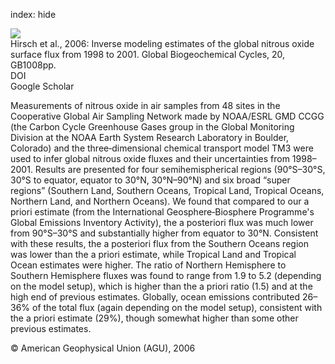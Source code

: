 index: hide

<div class="Citation">
    <div class="Citation-thumb CitationThumb-linked"  data-href="https://doi.org/10.1029/2004gb002443">
      <img src="https://static.claimspace.cloud/climate-study-static/refs/thumbs/6/Hirsch_et_al_2006-thumb.png" />
    </div>

  <div class="Citation-body">
    <div class="Citation-text">Hirsch et al., 2006: Inverse modeling estimates of the global nitrous oxide surface flux from 1998 to 2001. <span class="Article-journal">Global Biogeochemical Cycles, </span><span class="Article-volume">20, </span>GB1008pp.</div>
    <div class="Citation-links">
      <div class="CitationLink" data-href="https://doi.org/10.1029/2004gb002443">
        <div class="CitationLink-icon CitationLink-Doi"></div>
        <div class="CitationLink-text">DOI</div>
      </div>
      <div class="CitationLink" data-href="https://scholar.google.com/scholar?q=10.1029/2004gb002443">
        <div class="CitationLink-icon CitationLink-Scholar"></div>
        <div class="CitationLink-text">Google Scholar</div>
      </div>
    </div>
  </div>
</div>

Measurements of nitrous oxide in air samples from 48 sites in the Cooperative Global Air Sampling Network made by NOAA/ESRL GMD CCGG (the Carbon Cycle Greenhouse Gases group in the Global Monitoring Division at the NOAA Earth System Research Laboratory in Boulder, Colorado) and the three‐dimensional chemical transport model TM3 were used to infer global nitrous oxide fluxes and their uncertainties from 1998–2001. Results are presented for four semihemispherical regions (90°S–30°S, 30°S to equator, equator to 30°N, 30°N–90°N) and six broad “super regions” (Southern Land, Southern Oceans, Tropical Land, Tropical Oceans, Northern Land, and Northern Oceans). We found that compared to our a priori estimate (from the International Geosphere‐Biosphere Programme's Global Emissions Inventory Activity), the a posteriori flux was much lower from 90°S–30°S and substantially higher from equator to 30°N. Consistent with these results, the a posteriori flux from the Southern Oceans region was lower than the a priori estimate, while Tropical Land and Tropical Ocean estimates were higher. The ratio of Northern Hemisphere to Southern Hemisphere fluxes was found to range from 1.9 to 5.2 (depending on the model setup), which is higher than the a priori ratio (1.5) and at the high end of previous estimates. Globally, ocean emissions contributed 26–36% of the total flux (again depending on the model setup), consistent with the a priori estimate (29%), though somewhat higher than some other previous estimates.

<div class="Citation-copy">
&copy; American Geophysical Union (AGU), 2006
</div>